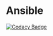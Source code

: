 # Ansible

[![Codacy Badge](https://api.codacy.com/project/badge/Grade/8e931719b4a04bf2be82d696113e704b)](https://app.codacy.com/gh/noahtkeller/home-ansible?utm_source=github.com&utm_medium=referral&utm_content=noahtkeller/home-ansible&utm_campaign=Badge_Grade_Settings)
